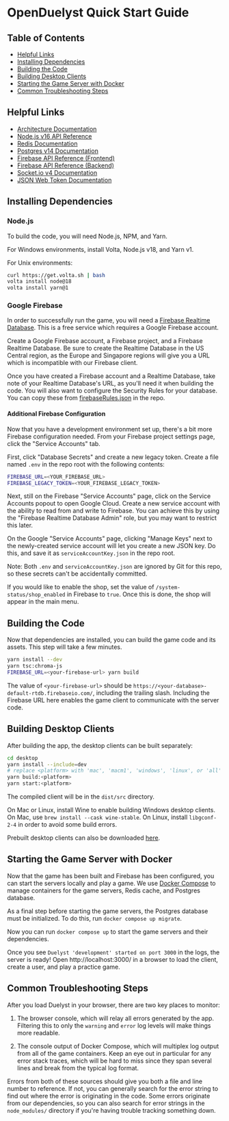 # OpenDuelyst Quick Start Guide

## Table of Contents

- [Helpful Links](#helpful-links)
- [Installing Dependencies](#dependencies)
- [Building the Code](#build)
- [Building Desktop Clients](#desktop)
- [Starting the Game Server with Docker](#start)
- [Common Troubleshooting Steps](#troubleshoot)

## Helpful Links <a id="helpful-links" />

- [Architecture Documentation](ARCHITECTURE.md)
- [Node.js v16 API Reference](https://nodejs.org/dist/latest-v16.x/docs/api/)
- [Redis Documentation](https://redis.io/docs/)
- [Postgres v14 Documentation](https://www.postgresql.org/docs/14/index.html)
- [Firebase API Reference (Frontend)](https://firebase.google.com/docs/reference/node/)
- [Firebase API Reference (Backend)](https://firebase.google.com/docs/reference/admin/node/)
- [Socket.io v4 Documentation](https://socket.io/docs/v4/)
- [JSON Web Token Documentation](https://jwt.io/)

## Installing Dependencies <a id="dependencies" />

### Node.js

To build the code, you will need Node.js, NPM, and Yarn.

For Windows environments, install Volta, Node.js v18, and Yarn v1.

For Unix environments:
```bash
curl https://get.volta.sh | bash
volta install node@18
volta install yarn@1
```

### Google Firebase

In order to successfully run the game, you will need a 
[Firebase Realtime Database](https://firebase.google.com/docs/database/). This
is a free service which requires a Google Firebase account.

Create a Google Firebase account, a Firebase project, and a Firebase Realtime
Database. Be sure to create the Realtime Database in the US Central region, as
the Europe and Singapore regions will give you a URL which is incompatible with
our Firebase client.

Once you have created a Firebase account and a Realtime Database, take note of
your Realtime Database's URL, as you'll need it when building the code. You
will also want to configure the Security Rules for your database. You can copy
these from [firebaseRules.json](../firebaseRules.json) in the repo.

#### Additional Firebase Configuration

Now that you have a development environment set up, there's a bit more Firebase
configuration needed. From your Firebase project settings page, click the
"Service Accounts" tab.

First, click "Database Secrets" and create a new legacy token.
Create a file named `.env` in the repo root with the following contents:
```bash
FIREBASE_URL=<YOUR_FIREBASE_URL>
FIREBASE_LEGACY_TOKEN=<YOUR_FIREBASE_LEGACY_TOKEN>
```

Next, still on the Firebase "Service Accounts" page, click on the Service
Accounts popout to open Google Cloud. Create a new service account with the
ability to read from and write to Firebase. You can achieve this by using the
"Firebase Realtime Database Admin" role, but you may want to restrict this
later.

On the Google "Service Accounts" page, clicking "Manage Keys" next to the
newly-created service account will let you create a new JSON key. Do this, and
save it as `serviceAccountKey.json` in the repo root.

Note: Both `.env` and `serviceAccountKey.json` are ignored by Git for this repo,
so these secrets can't be accidentally committed.

If you would like to enable the shop, set the value of
`/system-status/shop_enabled` in Firebase to `true`. Once this is done, the shop
will appear in the main menu.

## Building the Code <a id="build" />

Now that dependencies are installed, you can build the game code and its
assets. This step will take a few minutes.
```bash
yarn install --dev
yarn tsc:chroma-js
FIREBASE_URL=<your-firebase-url> yarn build
```

The value of `<your-firebase-url>` should be
`https://<your-database>-default-rtdb.firebaseio.com/`, including the trailing
slash. Including the Firebase URL here enables the game client to communicate
with the server code.

## Building Desktop Clients

After building the app, the desktop clients can be built separately:
```bash
cd desktop
yarn install --include=dev
# replace <platform> with 'mac', 'macm1', 'windows', 'linux', or 'all'
yarn build:<platform>
yarn start:<platform>
```

The compiled client will be in the `dist/src` directory.

On Mac or Linux, install Wine to enable building Windows desktop clients. On
Mac, use `brew install --cask wine-stable`. On Linux, install `libgconf-2-4`
in order to avoid some build errors.

Prebuilt desktop clients can also be downloaded
[here](https://github.com/open-duelyst/duelyst/releases).

## Starting the Game Server with Docker <a id="start" />

Now that the game has been built and Firebase has been configured, you can
start the servers locally and play a game. We use
[Docker Compose](https://docs.docker.com/compose/) to manage containers for the
game servers, Redis cache, and Postgres database.

As a final step before starting the game servers, the Postgres database must be
initialized. To do this, run `docker compose up migrate`.

Now you can run `docker compose up` to start the game servers and their
dependencies.

Once you see `Duelyst 'development' started on port 3000` in the logs, the
server is ready! Open http://localhost:3000/ in a browser to load the client,
create a user, and play a practice game.

## Common Troubleshooting Steps <a id="troubleshoot" />

After you load Duelyst in your browser, there are two key places to monitor:

1. The browser console, which will relay all errors generated by the app.
Filtering this to only the `warning` and `error` log levels will make things
more readable.

2. The console output of Docker Compose, which will multiplex log output from
all of the game containers. Keep an eye out in particular for any error stack
traces, which will be hard to miss since they span several lines and break from
the typical log format.

Errors from both of these sources should give you both a file and line number
to reference. If not, you can generally search for the error string to find out
where the error is originating in the code. Some errors originate from our
dependencies, so you can also search for error strings in the `node_modules/`
directory if you're having trouble tracking something down.

